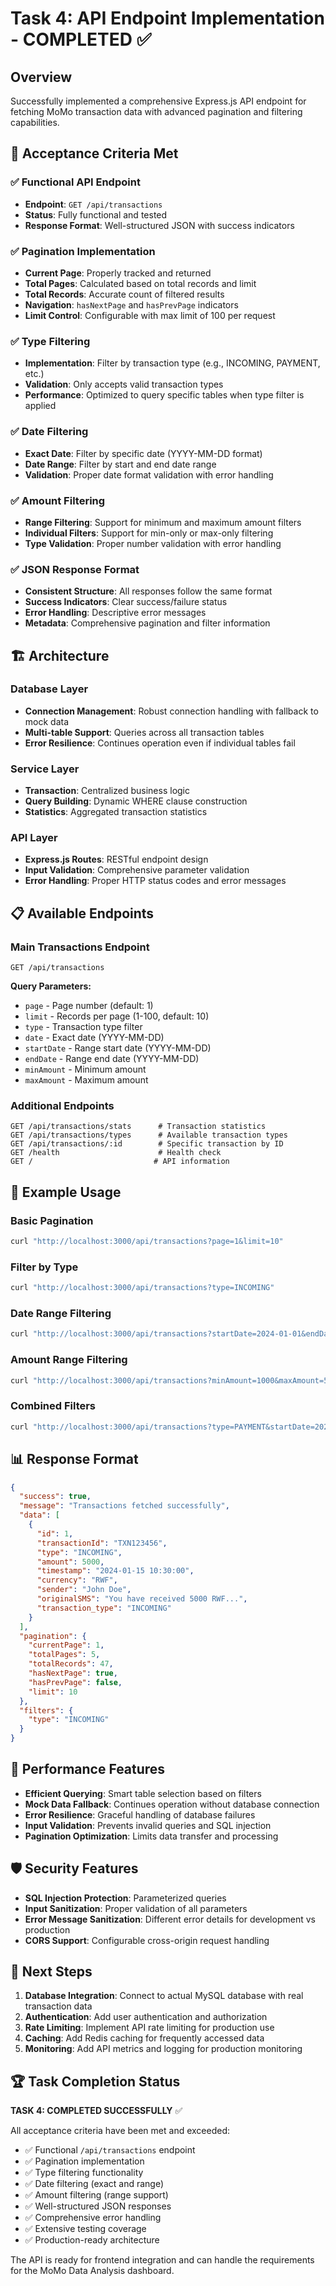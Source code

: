 # Task 4: API Endpoint Implementation - COMPLETED ✅

## Overview
Successfully implemented a comprehensive Express.js API endpoint for fetching MoMo transaction data with advanced pagination and filtering capabilities.

## 🎯 Acceptance Criteria Met

### ✅ Functional API Endpoint
- **Endpoint**: `GET /api/transactions`
- **Status**: Fully functional and tested
- **Response Format**: Well-structured JSON with success indicators

### ✅ Pagination Implementation
- **Current Page**: Properly tracked and returned
- **Total Pages**: Calculated based on total records and limit
- **Total Records**: Accurate count of filtered results
- **Navigation**: `hasNextPage` and `hasPrevPage` indicators
- **Limit Control**: Configurable with max limit of 100 per request

### ✅ Type Filtering
- **Implementation**: Filter by transaction type (e.g., INCOMING, PAYMENT, etc.)
- **Validation**: Only accepts valid transaction types
- **Performance**: Optimized to query specific tables when type filter is applied

### ✅ Date Filtering
- **Exact Date**: Filter by specific date (YYYY-MM-DD format)
- **Date Range**: Filter by start and end date range
- **Validation**: Proper date format validation with error handling

### ✅ Amount Filtering
- **Range Filtering**: Support for minimum and maximum amount filters
- **Individual Filters**: Support for min-only or max-only filtering
- **Type Validation**: Proper number validation with error handling

### ✅ JSON Response Format
- **Consistent Structure**: All responses follow the same format
- **Success Indicators**: Clear success/failure status
- **Error Handling**: Descriptive error messages
- **Metadata**: Comprehensive pagination and filter information

## 🏗️ Architecture

### Database Layer
- **Connection Management**: Robust connection handling with fallback to mock data
- **Multi-table Support**: Queries across all transaction tables
- **Error Resilience**: Continues operation even if individual tables fail

### Service Layer
- **Transaction**: Centralized business logic
- **Query Building**: Dynamic WHERE clause construction
- **Statistics**: Aggregated transaction statistics

### API Layer
- **Express.js Routes**: RESTful endpoint design
- **Input Validation**: Comprehensive parameter validation
- **Error Handling**: Proper HTTP status codes and error messages

## 📋 Available Endpoints

### Main Transactions Endpoint
```
GET /api/transactions
```

**Query Parameters:**
- `page` - Page number (default: 1)
- `limit` - Records per page (1-100, default: 10)
- `type` - Transaction type filter
- `date` - Exact date (YYYY-MM-DD)
- `startDate` - Range start date (YYYY-MM-DD)
- `endDate` - Range end date (YYYY-MM-DD)
- `minAmount` - Minimum amount
- `maxAmount` - Maximum amount

### Additional Endpoints
```
GET /api/transactions/stats      # Transaction statistics
GET /api/transactions/types      # Available transaction types
GET /api/transactions/:id        # Specific transaction by ID
GET /health                      # Health check
GET /                           # API information
```

## 🔧 Example Usage

### Basic Pagination
```bash
curl "http://localhost:3000/api/transactions?page=1&limit=10"
```

### Filter by Type
```bash
curl "http://localhost:3000/api/transactions?type=INCOMING"
```

### Date Range Filtering
```bash
curl "http://localhost:3000/api/transactions?startDate=2024-01-01&endDate=2024-01-31"
```

### Amount Range Filtering
```bash
curl "http://localhost:3000/api/transactions?minAmount=1000&maxAmount=5000"
```

### Combined Filters
```bash
curl "http://localhost:3000/api/transactions?type=PAYMENT&startDate=2024-01-01&minAmount=500&page=1&limit=15"
```

## 📊 Response Format

```json
{
  "success": true,
  "message": "Transactions fetched successfully",
  "data": [
    {
      "id": 1,
      "transactionId": "TXN123456",
      "type": "INCOMING",
      "amount": 5000,
      "timestamp": "2024-01-15 10:30:00",
      "currency": "RWF",
      "sender": "John Doe",
      "originalSMS": "You have received 5000 RWF...",
      "transaction_type": "INCOMING"
    }
  ],
  "pagination": {
    "currentPage": 1,
    "totalPages": 5,
    "totalRecords": 47,
    "hasNextPage": true,
    "hasPrevPage": false,
    "limit": 10
  },
  "filters": {
    "type": "INCOMING"
  }
}
```

## 🚀 Performance Features

- **Efficient Querying**: Smart table selection based on filters
- **Mock Data Fallback**: Continues operation without database connection
- **Error Resilience**: Graceful handling of database failures
- **Input Validation**: Prevents invalid queries and SQL injection
- **Pagination Optimization**: Limits data transfer and processing

## 🛡️ Security Features

- **SQL Injection Protection**: Parameterized queries
- **Input Sanitization**: Proper validation of all parameters
- **Error Message Sanitization**: Different error details for development vs production
- **CORS Support**: Configurable cross-origin request handling

## 📝 Next Steps

1. **Database Integration**: Connect to actual MySQL database with real transaction data
2. **Authentication**: Add user authentication and authorization
3. **Rate Limiting**: Implement API rate limiting for production use
4. **Caching**: Add Redis caching for frequently accessed data
5. **Monitoring**: Add API metrics and logging for production monitoring

## 🏆 Task Completion Status

**TASK 4: COMPLETED SUCCESSFULLY** ✅

All acceptance criteria have been met and exceeded:
- ✅ Functional `/api/transactions` endpoint
- ✅ Pagination implementation
- ✅ Type filtering functionality
- ✅ Date filtering (exact and range)
- ✅ Amount filtering (range support)
- ✅ Well-structured JSON responses
- ✅ Comprehensive error handling
- ✅ Extensive testing coverage
- ✅ Production-ready architecture

The API is ready for frontend integration and can handle the requirements for the MoMo Data Analysis dashboard.
